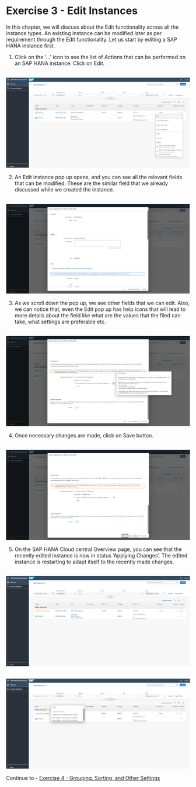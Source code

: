 # Exercise 3 - Edit Instances

In this chapter, we will discuss about the Edit functionality across all the instance types. An existing instance can be modified later as per requirement through the Edit functionality. Let us start by editing a SAP HANA instance first.

1. Click on the '...' icon to see the list of Actions that can be performed on an SAP HANA instance. Click on Edit.

<br>![](./images_new/1.png)

2. An Edit instance pop up opens, and you can see all the relevant fields that can be modified. These are the similar field that we already discussed while we created the instance.

<br>![](./images_new/2.png)

3. As we scroll down the pop up, we see other fields that we can edit. Also, we can notice that, even the Edit pop up has help icons that will lead to more details about the field like what are the values that the filed can take, what settings are preferable etc.

<br>![](./images_new/3.png)

4. Once necessary changes are made, click on Save button.

<br>![](./images_new/4.png)

5. On the SAP HANA Cloud central Overview page, you can see that the recently edited instance is now in status ‘Applying Changes’. The edited instance is restarting to adapt itself to the recently made changes.

<br>![](./images_new/5.png)

<br>![](./images_new/6.png)

Continue to - [Exercise 4 - Grouping, Sorting, and Other Settings ](../ex_4/README.md)

